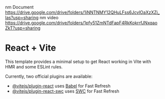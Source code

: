 nm Document https://drive.google.com/drive/folders/1iNNTNMY12QHuLFss6JcvlOaXzXZi_las?usp=sharing 
nm video https://drive.google.com/drive/folders/1pfy51ZmNTdFapF4RkKokrrfJNxqaoZkT?usp=sharing
# React + Vite

This template provides a minimal setup to get React working in Vite with HMR and some ESLint rules.

Currently, two official plugins are available:

- [@vitejs/plugin-react](https://github.com/vitejs/vite-plugin-react/blob/main/packages/plugin-react/README.md) uses [Babel](https://babeljs.io/) for Fast Refresh
- [@vitejs/plugin-react-swc](https://github.com/vitejs/vite-plugin-react-swc) uses [SWC](https://swc.rs/) for Fast Refresh
